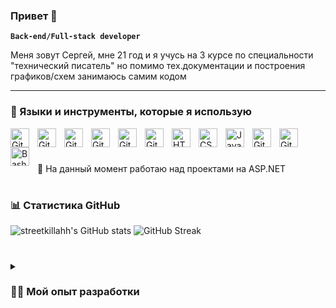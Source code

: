 ### Привет 👋

**`Back-end/Full-stack developer`**

Меня зовут Сергей, мне 21 год и я учусь на 3 курсе по специальности "технический писатель"
но помимо тех.документации и построения графиков/схем занимаюсь самим кодом

---

### 🧰 Языки и инструменты, которые я использую


<img align="left" alt="Git" width="30px" style="padding-right:10px;" 
src="https://cdn.jsdelivr.net/gh/devicons/devicon/icons/visualstudio/visualstudio-plain-wordmark.svg" />
<img align="left" alt="Git" width="30px" style="padding-right:10px;" 
src="https://cdn.jsdelivr.net/gh/devicons/devicon/icons/dot-net/dot-net-plain-wordmark.svg" />
<img align="left" alt="Git" width="30px" style="padding-right:10px;" 
src="https://cdn.jsdelivr.net/gh/devicons/devicon/icons/dotnetcore/dotnetcore-original.svg" />
<img align="left" alt="Git" width="30px" style="padding-right:10px;" 
src="https://cdn.jsdelivr.net/gh/devicons/devicon/icons/csharp/csharp-plain.svg" />
<img align="left" alt="Git" width="30px" style="padding-right:10px;" 
src="https://cdn.jsdelivr.net/gh/devicons/devicon/icons/microsoftsqlserver/microsoftsqlserver-plain-wordmark.svg" />
<img align="left" alt="Git" width="30px" style="padding-right:10px;" 
src="https://cdn.jsdelivr.net/gh/devicons/devicon/icons/sqlite/sqlite-plain-wordmark.svg" />
<img align="left" alt="HTML" width="30px" style="padding-right:10px;" 
src="https://cdn.jsdelivr.net/gh/devicons/devicon/icons/html5/html5-plain.svg" />
<img align="left" alt="CSS" width="30px" style="padding-right:10px;" 
src="https://cdn.jsdelivr.net/gh/devicons/devicon/icons/css3/css3-plain.svg" />
<img align="left" alt="JavaScript" width="30px" style="padding-right:10px;" 
src="https://cdn.jsdelivr.net/gh/devicons/devicon/icons/javascript/javascript-plain.svg" />
<img align="left" alt="Git" width="30px" style="padding-right:10px;" 
src="https://cdn.jsdelivr.net/gh/devicons/devicon/icons/git/git-original.svg" />
<img align="left" alt="GitHub" width="30px" style="padding-right:10px;" 
src="https://cdn.jsdelivr.net/gh/devicons/devicon/icons/github/github-original.svg" />
<img align="left" alt="Bash" width="30px" style="padding-right:10px;" 
src="https://cdn.jsdelivr.net/gh/devicons/devicon/icons/bash/bash-original.svg" />
<br/>

#

🔭 На данный момент работаю над проектами на ASP.NET

#

### 📊 Статистика GitHub
![streetkillahh's GitHub stats](https://github-readme-stats.vercel.app/api?username=streetkillahh&show_icons=true&theme=gruvbox)
![GitHub Streak](https://streak-stats.demolab.com?user=streetkillahh&theme=gruvbox&border_radius=4.5)
#
<details>
 <summary><h3>👨‍💻 Мой опыт разработки</h3></summary>
  Я ещё уделю своё время на заполнение этих деталей
<!--
**streetkillahh/streetkillahh** is a ✨ _special_ ✨ repository because its `README.md` (this file) appears on your GitHub profile.

- 📫 How to reach me: ...

-->
